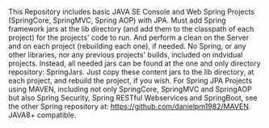 This Repository includes basic JAVA SE Console and Web Spring Projects (SpringCore, SpringMVC, Spring AOP) with JPA. Must add Spring framework jars at the lib directory (and add them to the classpath of each project) for the projects' code to run. And perform a clean on the Server and on each project (rebuilding each one), if needed. No Spring, or any other libraries, nor any previous projects' builds, included on indvidual projects. Instead, all needed jars can be found at the one and only directory repository: SpringJars. Just copy these content jars to the lib directory, at each project, and rebuild the project, if you wish. For Spring JPA Projects using MAVEN, including not only SpringCore, SpringMVC and SpringAOP but also Spring Security, Spring RESTful Webservices and SpringBoot, see the other Spring repository at: https://github.com/danielpm1982/MAVEN. JAVA8+ compatible.
